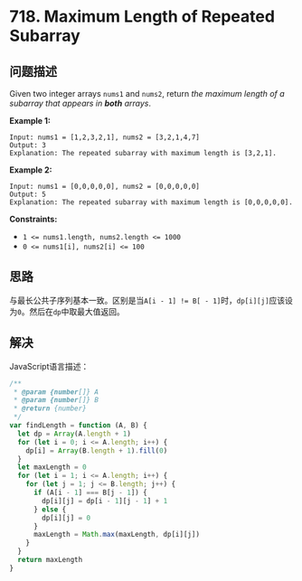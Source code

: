 # 718. Maximum Length of Repeated Subarray

## 问题描述

Given two integer arrays `nums1` and `nums2`, return *the maximum length of a subarray that appears in **both** arrays*.

**Example 1:**

```
Input: nums1 = [1,2,3,2,1], nums2 = [3,2,1,4,7]
Output: 3
Explanation: The repeated subarray with maximum length is [3,2,1].
```

**Example 2:**

```
Input: nums1 = [0,0,0,0,0], nums2 = [0,0,0,0,0]
Output: 5
Explanation: The repeated subarray with maximum length is [0,0,0,0,0].
```

**Constraints:**

- `1 <= nums1.length, nums2.length <= 1000`
- `0 <= nums1[i], nums2[i] <= 100`

## 思路

与最长公共子序列基本一致。区别是当``A[i - 1] != B[ - 1]``时，``dp[i][j]``应该设为``0``。然后在``dp``中取最大值返回。

## 解决

JavaScript语言描述：

```javascript
/**
 * @param {number[]} A
 * @param {number[]} B
 * @return {number}
 */
var findLength = function (A, B) {
  let dp = Array(A.length + 1)
  for (let i = 0; i <= A.length; i++) {
    dp[i] = Array(B.length + 1).fill(0)
  }
  let maxLength = 0
  for (let i = 1; i <= A.length; i++) {
    for (let j = 1; j <= B.length; j++) {
      if (A[i - 1] === B[j - 1]) {
        dp[i][j] = dp[i - 1][j - 1] + 1
      } else {
        dp[i][j] = 0
      }
      maxLength = Math.max(maxLength, dp[i][j])
    }
  }
  return maxLength
}
```
